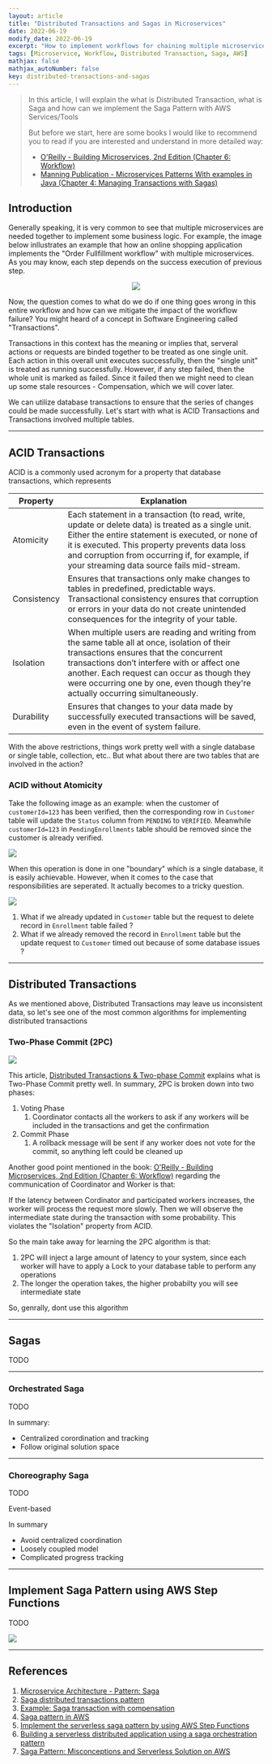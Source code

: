 ```yaml
---
layout: article
title: "Distributed Transactions and Sagas in Microservices"
date: 2022-06-19
modify_date: 2022-06-19
excerpt: "How to implement workflows for chaining multiple microservices"
tags: [Microservice, Workflow, Distributed Transaction, Saga, AWS]
mathjax: false
mathjax_autoNumber: false
key: distributed-transactions-and-sagas
---
```


> In this article, I will explain the what is Distributed Transaction, what is Saga and how can we implement the Saga Pattern with AWS Services/Tools
> 
> But before we start, here are some books I would like to recommend you to read if you are interested and understand in more detailed way:
> 
> - [O'Reilly - Building Microservices, 2nd Edition (Chapter 6: Workflow)](https://www.oreilly.com/library/view/building-microservices-2nd/9781492034018/)
> - [Manning Publication - Microservices Patterns With examples in Java (Chapter 4: Managing Transactions with Sagas)](https://www.oreilly.com/library/view/building-microservices-2nd/9781492034018/)


## Introduction

Generally speaking, it is very common to see that multiple microservices are needed together to implement some business logic. For example, the image below inllustrates an example that how an online shopping application implements the "Order Fullfillment workflow" with multiple microservices. As you may know, each step depends on the success execution of previous step.

<div align="center">
  <img src="https://raw.githubusercontent.com/Zhenye-Na/img-hosting-picgo/master/img/order-fullfillment-workflow-example.png">
</div>

Now, the question comes to what do we do if one thing goes wrong in this entire workflow and how can we mitigate the impact of the workflow failure? You might heard of a concept in Software Engineering called "Transactions".

Transactions in this context has the meaning or implies that, serveral actions or requests are binded together to be treated as one single unit. Each action in this overall unit executes successfully, then the "single unit" is treated as running successfully. However, if any step failed, then the whole unit is marked as failed. Since it failed then we might need to clean up some stale resources - Compensation, which we will cover later.

We can utilize database transactions to ensure that the series of changes could be made successfully. Let's start with what is ACID Transactions and Transactions involved multiple tables.


***

## ACID Transactions

ACID is a commonly used acronym for a property that database transactions, which represents


| Property    	| Explanation                                                                                                                                                                                                                                                                                                               	|
|-------------	|---------------------------------------------------------------------------------------------------------------------------------------------------------------------------------------------------------------------------------------------------------------------------------------------------------------------------	|
| Atomicity   	| Each statement in a transaction (to read, write, update or delete data) is treated as a single unit. Either the entire statement is executed, or none of it is executed. This property prevents data loss and corruption from occurring if, for example, if your streaming data source fails mid-stream.                  	|
| Consistency 	| Ensures that transactions only make changes to tables in predefined, predictable ways. Transactional consistency ensures that corruption or errors in your data do not create unintended consequences for the integrity of your table.                                                                                    	|
| Isolation   	| When multiple users are reading and writing from the same table all at once, isolation of their transactions ensures that the concurrent transactions don’t interfere with or affect one another. Each request can occur as though they were occurring one by one, even though they're actually occurring simultaneously. 	|
| Durability  	| Ensures that changes to your data made by successfully executed transactions will be saved, even in the event of system failure.                                                                                                                                                                                          	|

With the above restrictions, things work pretty well with a single database or single table, collection, etc.. But what about there are two tables that are involved in the action?


### ACID without Atomicity


Take the following image as an example: when the customer of `customerId=123` has been verified, then the corresponding row in `Customer` table will update the `Status` column from `PENDING` to `VERIFIED`. Meanwhile `customerId=123` in `PendingEnrollments` table should be removed since the customer is already verified.

![](https://raw.githubusercontent.com/Zhenye-Na/img-hosting-picgo/master/img/transaction-boundary.png)

When this operation is done in one "boundary" which is a single database, it is easily achievable. However, when it comes to the case that responsibilities are seperated. It actually becomes to a tricky question.

![](https://raw.githubusercontent.com/Zhenye-Na/img-hosting-picgo/master/img/single-transcation-boundary.png)

1. What if we already updated in `Customer` table but the request to delete record in `Enrollment` table failed ?
2. What if we already removed the record in `Enrollment` table but the update request to `Customer` timed out because of some database issues ?


***

## Distributed Transactions

As we mentioned above, Distributed Transactions may leave us inconsistent data, so let's see one of the most common algorithms for implementing distributed transactions

### Two-Phase Commit (2PC)

![](https://raw.githubusercontent.com/Zhenye-Na/img-hosting-picgo/master/img/distributed-transactions-2pc.png)

This article, [Distributed Transactions & Two-phase Commit](https://medium.com/geekculture/distributed-transactions-two-phase-commit-c82752d69324) explains what is Two-Phase Commit pretty well. In summary, 2PC is broken down into two phases:

1. Voting Phase
    1. Coordinator contacts all the workers to ask if any workers will be included in the transactions and get the confirmation
2. Commit Phase
    1. A rollback message will be sent if any worker does not vote for the commit, so anything left could be cleaned up

Another good point mentioned in the book: [O'Reilly - Building Microservices, 2nd Edition (Chapter 6: Workflow)](https://www.oreilly.com/library/view/building-microservices-2nd/9781492034018/) regarding the communication of Coordinator and Worker is that:

If the latency between Cordinator and participated workers increases, the worker will process the request more slowly. Then we will observe the intermediate state during the transaction with some probability. This violates the "Isolation" property from ACID.

So the main take away for learning the 2PC algorithm is that:

1. 2PC will inject a large amount of latency to your system, since each worker will have to apply a Lock to your database table to perform any operations
2. The longer the operation takes, the higher probabilty you will see intermediate state

So, genrally, dont use this algorithm

***

## Sagas

TODO


***

### Orchestrated Saga

TODO


In summary:

- Centralized corordination and tracking
- Follow original solution space





***

### Choreography Saga

TODO

Event-based

In summary

- Avoid centralized coordination
- Loosely coupled model
- Complicated progress tracking




***

## Implement Saga Pattern using AWS Step Functions

TODO

![](https://raw.githubusercontent.com/Zhenye-Na/img-hosting-picgo/master/img/step-functions-sage-pattern.png)


***

## References

1. [Microservice Architecture - Pattern: Saga](https://microservices.io/patterns/data/saga.html)
2. [Saga distributed transactions pattern](https://docs.microsoft.com/en-us/azure/architecture/reference-architectures/saga/saga)
3. [Example: Saga transaction with compensation](https://workflow-core.readthedocs.io/en/latest/sagas/)
4. [Saga pattern in AWS](https://docs.aws.amazon.com/prescriptive-guidance/latest/modernization-data-persistence/saga-pattern.html)
5. [Implement the serverless saga pattern by using AWS Step Functions](https://docs.aws.amazon.com/prescriptive-guidance/latest/patterns/implement-the-serverless-saga-pattern-by-using-aws-step-functions.html)
6. [Building a serverless distributed application using a saga orchestration pattern](https://aws.amazon.com/blogs/compute/building-a-serverless-distributed-application-using-a-saga-orchestration-pattern/)
7. [Saga Pattern: Misconceptions and Serverless Solution on AWS](https://aws.plainenglish.io/saga-pattern-misconceptions-and-serverless-solution-on-aws-3bee0c96212f)
